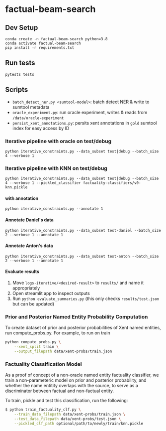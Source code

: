 # factual-beam-search

## Dev Setup
```
conda create -n factual-beam-search python=3.8
conda activate factual-beam-search
pip install -r requirements.txt
```

## Run tests
```
pytests tests
```

## Scripts
- `batch_detect_ner.py <sumtool-model>`: batch detect NER & write to sumtool metadata
- `oracle_experiment.py`: run oracle experiment, writes & reads from `/data/oracle-experiment`
- `persist_xent_annotations.py`: persits xent annotations in `gold` sumtool index for easy access by ID

### Iterative pipeline with oracle on test/debug
```
python iterative_constraints.py --data_subset test|debug --batch_size 4 --verbose 1
```

### Iterative pipeline with KNN on test/debug
```
python iterative_constraints.py --data_subset test|debug --batch_size 4 --verbose 1 --pickled_classifier factuality-classifiers/v0-knn.pickle
```
#### with annotation
```
python iterative_constraints.py --annotate 1
```

#### Annotate Daniel's data
```
python iterative_constraints.py --data_subset test-daniel --batch_size 2 --verbose 1 --annotate 1
```

#### Annotate Anton's data
```
python iterative_constraints.py --data_subset test-anton --batch_size 2 --verbose 1 --annotate 1
```

#### Evaluate results
1. Move `logs-iterative/<desired-result>` to `results/` and name it appropriately
2. Open streamlit app to inspect outputs
3. Run `python evaluate_summaries.py` (this only checks `results/test.json` but can be updated)

### Prior and Posterior Named Entity Probability Computation

To create dataset of prior and posterior probabilities of Xent named entities,
run compute_probs.py. For example, to run on train

```bash
python compute_probs.py \
    --xent_split train \
    --output_filepath data/xent-probs/train.json
```

### Factuality Classification Model

As a proof of concept of a non-oracle named entity factuality classifier, we
train a non-parameteric model on prior and posterior probability, and whether
the name entitity overlaps with the source, to serve as a discriminator between
factual and non-factual entity.

To train, pickle and test this classification, run the following:

```bash
$ python train_factuality_clf.py \
    --train_data_filepath data/xent-probs/train.json \
    --test_data_filepath data/xent-probs/test.json \
    --pickled_clf_path optional/path/to/newly/train/knn.pickle
```
